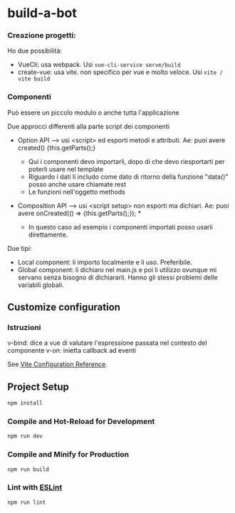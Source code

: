 # build-a-bot

### Creazione progetti:
Ho due possibilità:
* VueCli: usa webpack. Usi ``vue-cli-service serve/build``
* create-vue: usa vite. non specifico per vue e molto veloce. Usi ``vite / vite build``

### Componenti
Può essere un piccolo modulo o anche tutta l'applicazione

Due approcci differenti alla parte script dei componenti
* Option API --> usi \<script> ed esporti metodi e attributi. Ae: puoi avere created() {this.getParts();}
  * Qui i componenti devo importarli, dopo di che devo riesportarti per poterli usare nel template
  * Riguardo i dati li includo come dato di ritorno della funzione  "data()" posso anche usare chiamate rest
  * Le funzioni nell'oggetto methods

* Composition API --> usi \<script setup> non esporti ma dichiari. Ae: puoi avere onCreated(() => {this.getParts();}); *
  * In questo caso ad esempio i componenti importati posso usarli direttamente.

Due tipi:
* Local component: li importo localmente e li uso. Preferibile.
* Global component: li dichiaro nel main.js e poi li utilizzo ovunque mi servano senza bisogno di dichiararli. Hanno gli stessi problemi delle variabili globali.
## Customize configuration


### Istruzioni
v-bind: dice a vue di valutare l'espressione passata nel contesto del componente
v-on: inietta callback ad eventi

See [Vite Configuration Reference](https://vitejs.dev/config/).

## Project Setup

```sh
npm install
```

### Compile and Hot-Reload for Development

```sh
npm run dev
```

### Compile and Minify for Production

```sh
npm run build
```

### Lint with [ESLint](https://eslint.org/)

```sh
npm run lint
```
